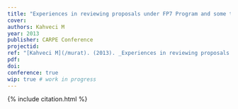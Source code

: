 ```yaml
---
title: "Experiences in reviewing proposals under FP7 Program and some tips for improving proposals"
cover:
authors: Kahveci M
year: 2013
publisher: CARPE Conference
projectid:
ref: "[Kahveci M](/murat). (2013). _Experiences in reviewing proposals under FP7 Program and some tips for improving proposals_. Paper presented at the CARPE Conference. Manchester Metropolitan University, Manchester, UK. November 4 - 6, 2013."
pdf:
doi:
conference: true
wip: true # work in progress 
---
```


{% include citation.html %}